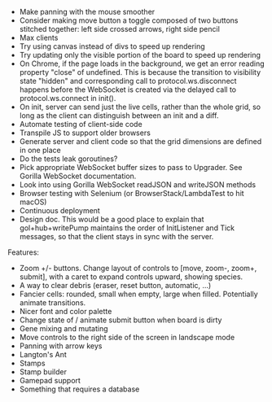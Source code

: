 - Make panning with the mouse smoother
- Consider making move button a toggle composed of two buttons stitched together: left side crossed arrows, right side pencil
- Max clients
- Try using canvas instead of divs to speed up rendering
- Try updating only the visible portion of the board to speed up rendering
- On Chrome, if the page loads in the background, we get an error reading property "close" of undefined. This is because the transition to visibility state "hidden" and corresponding call to protocol.ws.disconnect happens before the WebSocket is created via the delayed call to protocol.ws.connect in init().
- On init, server can send just the live cells, rather than the whole grid, so long as the client can distinguish between an init and a diff.
- Automate testing of client-side code
- Transpile JS to support older browsers
- Generate server and client code so that the grid dimensions are defined in one place
- Do the tests leak goroutines?
- Pick appropriate WebSocket buffer sizes to pass to Upgrader. See Gorilla WebSocket documentation.
- Look into using Gorilla WebSocket readJSON and writeJSON methods
- Browser testing with Selenium (or BrowserStack/LambdaTest to hit macOS)
- Continuous deployment
- Design doc. This would be a good place to explain that gol+hub+writePump maintains the order of InitListener and Tick messages, so that the client stays in sync with the server.

Features:

- Zoom +/- buttons. Change layout of controls to [move, zoom-, zoom+, submit], with a caret to expand controls upward, showing species.
- A way to clear debris (eraser, reset button, automatic, ...)
- Fancier cells: rounded, small when empty, large when filled. Potentially animate transitions.
- Nicer font and color palette
- Change state of / animate submit button when board is dirty
- Gene mixing and mutating
- Move controls to the right side of the screen in landscape mode
- Panning with arrow keys
- Langton's Ant
- Stamps
- Stamp builder
- Gamepad support
- Something that requires a database
